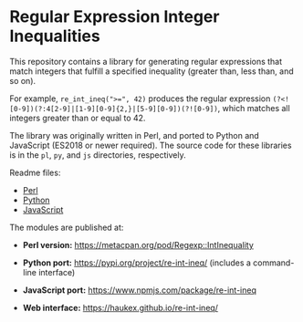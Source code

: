 Regular Expression Integer Inequalities
=======================================

This repository contains a library for generating regular expressions that
match integers that fulfill a specified inequality (greater than, less than,
and so on).

For example, `re_int_ineq(">=", 42)` produces the regular expression
`(?<![0-9])(?:4[2-9]|[1-9][0-9]{2,}|[5-9][0-9])(?![0-9])`, which matches
all integers greater than or equal to 42.

The library was originally written in Perl, and ported to Python and
JavaScript (ES2018 or newer required). The source code for these libraries
is in the `pl`, `py`, and `js` directories, respectively.

Readme files:

- [Perl](pl/README.md)
- [Python](py/README.rst)
- [JavaScript](js/README.md)

The modules are published at:

- **Perl version:** <https://metacpan.org/pod/Regexp::IntInequality>

- **Python port:** <https://pypi.org/project/re-int-ineq/>
  (includes a command-line interface)

- **JavaScript port:** <https://www.npmjs.com/package/re-int-ineq>

- **Web interface:** <https://haukex.github.io/re-int-ineq/>
